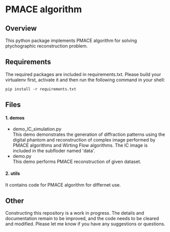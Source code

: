 # PMACE algorithm 
[//]: # (Qiuchen Zhai, Dr. Wohlberg, Prof. Charles A. Bouman, Prof. T. Gregery Buzzard<br/>)
[//]: # (Email: qzhai@purdue.edu<br/>)
[//]: # (Institution: School of Electrical and Computer Engineering, Purdue University<br/>)

## Overview
This python package implements PMACE algorithm for solving ptychographic 
reconstruction problem. 

## Requirements
The required packages are included in requirements.txt. Please build your virtualenv first, activate it and then run the following command in your shell:

```console
pip install -r requirements.txt
```


[//]: # (## Quick start)
[//]: # (Institution: School of Electrical and Computer Engineering, Purdue University<br/>)

## Files
#### 1. demos
* demo_IC_simulation.py <br/>
This demo demonstrates the generation of diffraction patterns using the digital phantom and reconstruction of complex image performed by PMACE algorithms and Wirting Flow algorithms. The IC image is included in the subfloder named 'data'.
* demo.py <br/>
This demo performs PMACE reconstruction of given dataset.
#### 2. utils
It contains code for PMACE algorithm for differnet use. 

## Other
Constructing this repository is a work in progress. The details and documentation remain to be improved, and the code needs to be cleared and modified. Please let me know if you have any suggestions or questions.

<!---
This file contains the required functions to realize the reconstruction algorithms.
#### 1. Parallel reconstruction algorithms implementation
[//]: # (* gs.py<br/>)
[//]: # (* hio.py<br/>)
[//]: # (* asr.py<br/>)
[//]: # (* mace.py<br/>)
* WF.py<br/>
* pmace.py<br/>
#### 2. Other self defined functions
[//]: # (* error_metrics.py<br/>)
[//]: # (* projections<br/>)
* utils.py<br/>
* preprocess.py<br/>
-->
<!---
## /data
# This directory contains ground truth image used as simulation phantom.
c
[//]: # (## /bm3d-3.0.6)
<!---
This directory contains BM3D python software. For more information, please view [here (http://www.cs.tut.fi/~foi/GCF-BM3D/).
-->

<!---
## main.py
This is the mainfile that integrates the forward model with the reconstruction algorithms. In the forward model, users can self-define the number of [//]: # forward agents and the variance of AWGN. 
-->

<!---
The second part of mainfile.m include the parallel reconstruction algorithms. 
-->

<!---
[//]: # (## Reference)
[//]: # (## License)
## Maintainer
Qiuchen Zhai
-->
